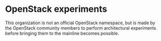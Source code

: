# OpenStack experiments

This organization is not an official OpenStack namespace, but is made by the OpenStack community members to perform architectural experiments before bringing them to the mainline becomes possible.

